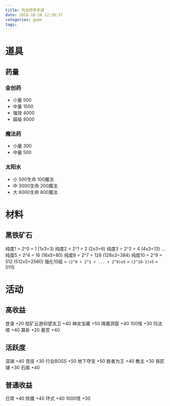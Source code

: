 ```yaml
---
title: 热血传奇手游
date: 2018-10-28 12:20:57
categories: game
tags:
---
```


# 道具

## 药量

### 金创药

+ 小量 500
+ 中量 1500
+ 强效 4000
+ 超级 8000


### 魔法药

+ 小量 300
+ 中量 500


### 太阳水

+ 小 500生命 100魔法
+ 中 3000生命 200魔法
+ 大 6000生命 800魔法


# 材料

## 黑铁矿石

纯度1 = 2^0 = 1  (1x3=3)
纯度2 = 2^1 = 2  (2x3=6)
纯度3 = 2^2 = 4  (4x3=12)
...
纯度5 = 2^4 = 16  (16x5=80)
纯度8 = 2^7 = 128  (128x3=384)
纯度10 = 2^9 = 512  (512x5=2560)
强化10级 = `(2^0 + 2^1 + ... + 2^9)x5` = `(2^10-1)x5` = 5115


# 活动

## 高收益

登录 +20
挖矿云游仰望龙卫 +40
神龙宝藏 +50
降魔洞窟 +40
100怪 +30
玛法塔 +40
算卦 +20
悬赏 +40


## 活跃度

深渊 +40
竞技 +30
行会BOSS +50
地下夺宝 +50
胜者为王 +40
教主 +30
铁匠铺 +30
石阁 +40


## 普通收益

日常 +40
除魔 +40
环式 +40
1000怪 +30

